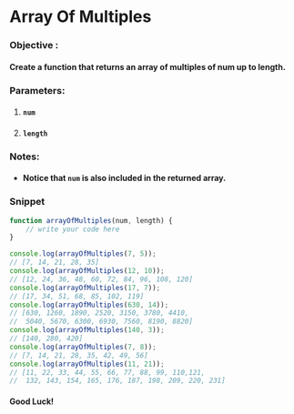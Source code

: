 # Array Of Multiples

### Objective :

#### Create a function that returns an array of multiples of num up to length.

### Parameters:

1. #### ```num``` 

2. #### ```length``` 

### Notes:

- #### Notice that ```num``` is also included in the returned array.

### Snippet

```javascript
function arrayOfMultiples(num, length) {
	// write your code here
}

console.log(arrayOfMultiples(7, 5));
// [7, 14, 21, 28, 35]
console.log(arrayOfMultiples(12, 10));
// [12, 24, 36, 48, 60, 72, 84, 96, 108, 120]
console.log(arrayOfMultiples(17, 7));
// [17, 34, 51, 68, 85, 102, 119]
console.log(arrayOfMultiples(630, 14));
// [630, 1260, 1890, 2520, 3150, 3780, 4410,
//  5040, 5670, 6300, 6930, 7560, 8190, 8820]
console.log(arrayOfMultiples(140, 3));
// [140, 280, 420]
console.log(arrayOfMultiples(7, 8));
// [7, 14, 21, 28, 35, 42, 49, 56]
console.log(arrayOfMultiples(11, 21));
// [11, 22, 33, 44, 55, 66, 77, 88, 99, 110,121,
//  132, 143, 154, 165, 176, 187, 198, 209, 220, 231]

```

#### Good Luck!